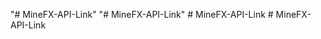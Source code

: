 "# MineFX-API-Link" 
"# MineFX-API-Link" 
#   M i n e F X - A P I - L i n k  
 #   M i n e F X - A P I - L i n k  
 
